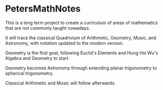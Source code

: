 # PetersMathNotes
This is a long term project to create a curriculum of areas of mathematics that are not commonly taught nowadays.  

It will trace the classical Quadrivium of Arithmetic, Geometry, Music, and Astronomy, with notation updated to the modern version.

Geometry is the first goal, following Euclid's Elements and Hung Hsi Wu's Algebra and Geometry to start. 

Geometry becomes Astronomy through extending planar trigonometry to spherical trigonometry.

Classical Arithmetic and Music will follow afterwards.
